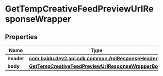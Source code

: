 

# GetTempCreativeFeedPreviewUrlResponseWrapper


## Properties

Name | Type | Description | Notes
------------ | ------------- | ------------- | -------------
**header** | [**com.baidu.dev2.api.sdk.common.ApiResponseHeader**](com.baidu.dev2.api.sdk.common.ApiResponseHeader.md) |  |  [optional]
**body** | [**GetTempCreativeFeedPreviewUrlResponseWrapperBody**](GetTempCreativeFeedPreviewUrlResponseWrapperBody.md) |  |  [optional]



